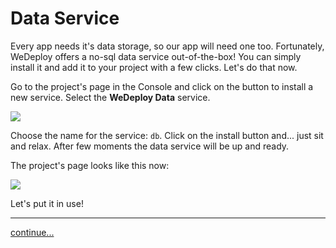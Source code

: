 # Data Service

Every app needs it's data storage, so our app will need one too. Fortunately, WeDeploy offers a no-sql data service out-of-the-box! You can simply install it and add it to your project with a few clicks. Let's do that now.

Go to the project's page in the Console and click on the button to install a new service. Select the **WeDeploy Data** service.

![](gfx/03-db.png)

Choose the name for the service: `db`. Click on the install button and... just sit and relax. After few moments the data service will be up and ready.

The project's page looks like this now:

![](gfx/03-add-the-data.png)

Let's put it in use!

---

[continue...](04-voter.md)
